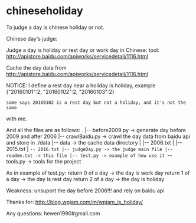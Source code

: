 # chineseholiday
To judge a day is chinese holiday or not.





Chinese day's judge:


Judge a day is holiday or rest day or work day in Chinese:
    tool:  http://apistore.baidu.com/apiworks/servicedetail/1116.html

Cache the day data from http://apistore.baidu.com/apiworks/servicedetail/1116.html

NOTICE:
    I define a rest day near a holiday is holiday,
    example {"20160101":2, "20160102":2, "20160103":2}

    some says 20160102 is a rest day but not a holiday, and it's not the same
with me.
    

And all the files are as follows:
    .
    |-- before2009.py -> generate day before 2009 and after 2006
    |-- crawlBaidu.py -> crawl the day data from baidu api and store in ./data
    |-- data -> the cache data directory
    |   |-- 2006.txt
    |   |-- 2015.txt
    |   `-- 2016.txt
    |-- judgeDay.py -> the judge main file
    |-- readme.txt -> this file
    |-- test.py -> example of how use it
    `-- tools.py -> tools for the project


As in example of test.py:
    return 0 of a day -> the day is work day
    return 1 of a day -> the day is rest day
    return 2 of a day -> the day is holiday


Weakness:
    unsuport the day before 2006!!!
    and rely on baidu api



Thanks for: http://blog.wpjam.com/m/wpjam_is_holiday/

Any questions: hewen1990#gmail.com
